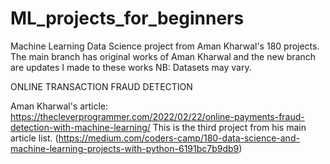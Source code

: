 # ML_projects_for_beginners
Machine Learning  Data Science project from Aman Kharwal's 180 projects.
The main branch has original works of Aman Kharwal and the new branch are updates I made to these works
NB: Datasets may vary.

ONLINE TRANSACTION FRAUD DETECTION

Aman Kharwal's article: https://thecleverprogrammer.com/2022/02/22/online-payments-fraud-detection-with-machine-learning/
This is the third project from his main article list. (https://medium.com/coders-camp/180-data-science-and-machine-learning-projects-with-python-6191bc7b9db9)

